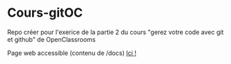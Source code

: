 # Cours-gitOC
Repo créer pour l'exerice de la partie 2 du cours "gerez votre code avec git et github" de OpenClassrooms

Page web accessible (contenu de /docs) <a title="GithubPage" href="https://r0m0j0w.github.io/Cours-gitOC/"> Ici !</a>
